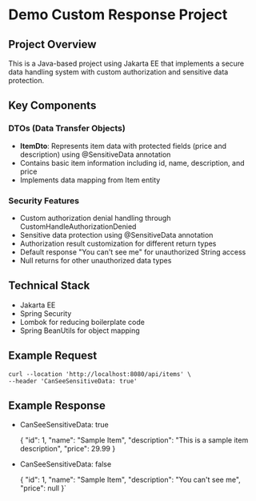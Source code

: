 # Demo Custom Response Project

## Project Overview

This is a Java-based project using Jakarta EE that implements a secure data handling system with custom authorization
and sensitive data protection.

## Key Components

### DTOs (Data Transfer Objects)

- **ItemDto**: Represents item data with protected fields (price and description) using @SensitiveData annotation
- Contains basic item information including id, name, description, and price
- Implements data mapping from Item entity

### Security Features

- Custom authorization denial handling through CustomHandleAuthorizationDenied
- Sensitive data protection using @SensitiveData annotation
- Authorization result customization for different return types
- Default response "You can't see me" for unauthorized String access
- Null returns for other unauthorized data types

## Technical Stack

- Jakarta EE
- Spring Security
- Lombok for reducing boilerplate code
- Spring BeanUtils for object mapping

## Example Request
    curl --location 'http://localhost:8080/api/items' \
    --header 'CanSeeSensitiveData: true'

## Example Response
- CanSeeSensitiveData: true
    

    {
      "id": 1,
      "name": "Sample Item",
      "description": "This is a sample item description",
      "price": 29.99
    }
- CanSeeSensitiveData: false


    {
        "id": 1,
        "name": "Sample Item",
        "description": "You can't see me",
        "price": null
    }`